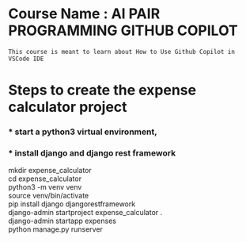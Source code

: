 # Course Name : AI PAIR PROGRAMMING GITHUB COPILOT
`This course is meant to learn about How to Use Github Copilot in VSCode IDE`
# Steps to create the expense calculator project
### * start a python3 virtual environment, 
### * install django and django rest framework

mkdir expense_calculator <br>
cd expense_calculator <br>
python3 -m venv venv <br>
source venv/bin/activate <br>
pip install django djangorestframework <br>
django-admin startproject expense_calculator . <br>
django-admin startapp expenses <br>
python manage.py runserver
